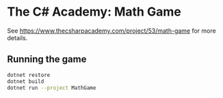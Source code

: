 # The C# Academy: Math Game

See https://www.thecsharpacademy.com/project/53/math-game for more details.

## Running the game

```bash
dotnet restore
dotnet build
dotnet run --project MathGame
```